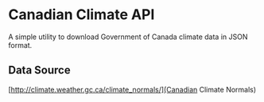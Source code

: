# Canadian Climate API
A simple utility to download Government of Canada climate data in JSON format.

## Data Source
[http://climate.weather.gc.ca/climate_normals/](Canadian Climate Normals)